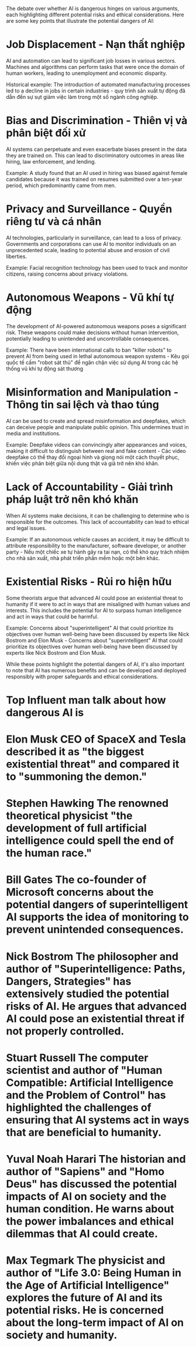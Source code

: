 The debate over whether AI is dangerous hinges on various arguments, each highlighting different potential risks and ethical considerations. Here are some key points that illustrate the potential dangers of AI:

# Job Displacement - Nạn thất nghiệp
AI and automation can lead to significant job losses in various sectors. Machines and algorithms can perform tasks that were once the domain of human workers, leading to unemployment and economic disparity.

Historical example: The introduction of automated manufacturing processes led to a decline in jobs in certain industries - quy trình sản xuất tự động đã dẫn đến sự sụt giảm việc làm trong một số ngành công nghiệp.

# Bias and Discrimination - Thiên vị và phân biệt đối xử
AI systems can perpetuate and even exacerbate biases present in the data they are trained on. This can lead to discriminatory outcomes in areas like hiring, law enforcement, and lending.

Example: A study found that an AI used in hiring was biased against female candidates because it was trained on resumes submitted over a ten-year period, which predominantly came from men.

# Privacy and Surveillance - Quyền riêng tư và cá nhân
AI technologies, particularly in surveillance, can lead to a loss of privacy. Governments and corporations can use AI to monitor individuals on an unprecedented scale, leading to potential abuse and erosion of civil liberties.

Example: Facial recognition technology has been used to track and monitor citizens, raising concerns about privacy violations.

# Autonomous Weapons - Vũ khí tự động
The development of AI-powered autonomous weapons poses a significant risk. These weapons could make decisions without human intervention, potentially leading to unintended and uncontrollable consequences.

Example: There have been international calls to ban "killer robots" to prevent AI from being used in lethal autonomous weapon systems - Kêu gọi quốc tế cấm "robot sát thủ" để ngăn chặn việc sử dụng AI trong các hệ thống vũ khí tự động sát thương

# Misinformation and Manipulation - Thông tin sai lệch và thao túng
AI can be used to create and spread misinformation and deepfakes, which can deceive people and manipulate public opinion. This undermines trust in media and institutions.

Example: Deepfake videos can convincingly alter appearances and voices, making it difficult to distinguish between real and fake content - Các video deepfake có thể thay đổi ngoại hình và giọng nói một cách thuyết phục, khiến việc phân biệt giữa nội dung thật và giả trở nên khó khăn.

# Lack of Accountability - Giải trình pháp luật trở nên khó khăn
When AI systems make decisions, it can be challenging to determine who is responsible for the outcomes. This lack of accountability can lead to ethical and legal issues.

Example: If an autonomous vehicle causes an accident, it may be difficult to attribute responsibility to the manufacturer, software developer, or another party - Nếu một chiếc xe tự hành gây ra tai nạn, có thể khó quy trách nhiệm cho nhà sản xuất, nhà phát triển phần mềm hoặc một bên khác.

# Existential Risks - Rủi ro hiện hữu
Some theorists argue that advanced AI could pose an existential threat to humanity if it were to act in ways that are misaligned with human values and interests. This includes the potential for AI to surpass human intelligence and act in ways that could be harmful.

Example: Concerns about "superintelligent" AI that could prioritize its objectives over human well-being have been discussed by experts like Nick Bostrom and Elon Musk - Concerns about "superintelligent" AI that could prioritize its objectives over human well-being have been discussed by experts like Nick Bostrom and Elon Musk.

While these points highlight the potential dangers of AI, it's also important to note that AI has numerous benefits and can be developed and deployed responsibly with proper safeguards and ethical considerations.


# Top Influent man talk about how dangerous AI is
# Elon Musk CEO of SpaceX and Tesla described it as "the biggest existential threat" and compared it to "summoning the demon."

# Stephen Hawking The renowned theoretical physicist "the development of full artificial intelligence could spell the end of the human race."

# Bill Gates The co-founder of Microsoft concerns about the potential dangers of superintelligent AI supports the idea of monitoring to prevent unintended consequences.

# Nick Bostrom The philosopher and author of "Superintelligence: Paths, Dangers, Strategies" has extensively studied the potential risks of AI. He argues that advanced AI could pose an existential threat if not properly controlled.

# Stuart Russell The computer scientist and author of "Human Compatible: Artificial Intelligence and the Problem of Control" has highlighted the challenges of ensuring that AI systems act in ways that are beneficial to humanity.

# Yuval Noah Harari The historian and author of "Sapiens" and "Homo Deus" has discussed the potential impacts of AI on society and the human condition. He warns about the power imbalances and ethical dilemmas that AI could create.

# Max Tegmark The physicist and author of "Life 3.0: Being Human in the Age of Artificial Intelligence" explores the future of AI and its potential risks. He is concerned about the long-term impact of AI on society and humanity.